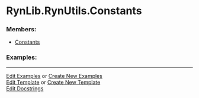# <a id="RynLib.RynUtils.Constants">RynLib.RynUtils.Constants</a>
    


### Members:

  - [Constants](Constants/Constants.md)

### Examples:



___

[Edit Examples](https://github.com/McCoyGroup/References/edit/gh-pages/Documentation/examples/RynLib/RynUtils/Constants.md) or 
[Create New Examples](https://github.com/McCoyGroup/References/new/gh-pages/?filename=Documentation/examples/RynLib/RynUtils/Constants.md) <br/>
[Edit Template](https://github.com/McCoyGroup/References/edit/gh-pages/Documentation/templates/RynLib/RynUtils/Constants.md) or 
[Create New Template](https://github.com/McCoyGroup/References/new/gh-pages/?filename=Documentation/templates/RynLib/RynUtils/Constants.md) <br/>
[Edit Docstrings](https://github.com/McCoyGroup/RynLib/edit/master/RynUtils/Constants/__init__.py?message=Update%20Docs)